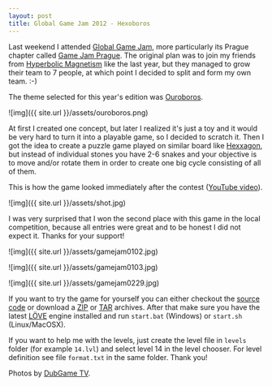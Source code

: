```yaml
---
layout: post
title: Global Game Jam 2012 - Hexoboros
---
```


Last weekend I attended [Global Game Jam](http://globalgamejam.org/), more particularly its Prague chapter called [Game Jam Prague](http://gamejamprague.org/). The original plan was to join my friends from [Hyperbolic Magnetism](http://hyperbolicmagnetism.com/) like the last year, but they managed to grow their team to 7 people, at which point I decided to split and form my own team. :-)

The theme selected for this year's edition was [Ouroboros](http://en.wikipedia.org/wiki/Ouroboros).

![img]({{ site.url }}/assets/ouroboros.png)

At first I created one concept, but later I realized it's just a toy and it would be very hard to turn it into a playable game, so I decided to scratch it. Then I got the idea to create a puzzle game played on similar board like [Hexxagon](https://www.google.com/search?q=Hexxagon&tbm=isch), but instead of individual stones you have 2-6 snakes and your objective is to move and/or rotate them in order to create one big cycle consisting of all of them.

This is how the game looked immediately after the contest ([YouTube video](http://www.youtube.com/watch?v=Oa5PDTAo3Zo)).

![img]({{ site.url }}/assets/shot.jpg)

I was very surprised that I won the second place with this game in the local competition, because all entries were great and to be honest I did not expect it. Thanks for your support!

![img]({{ site.url }}/assets/gamejam0102.jpg)

![img]({{ site.url }}/assets/gamejam0103.jpg)

![img]({{ site.url }}/assets/gamejam0229.jpg)

If you want to try the game for yourself you can either checkout the [source code](https://github.com/prusnak/hexoboros) or download a [ZIP](https://github.com/prusnak/hexoboros/zipball/master) or [TAR](https://github.com/prusnak/hexoboros/tarball/master) archives. After that make sure you have the latest [LÖVE](https://love2d.org/) engine installed and run `start.bat` (Windows) or `start.sh` (Linux/MacOSX).

If you want to help me with the levels, just create the level file in `levels` folder (for example `14.lvl`) and select level 14 in the level chooser. For level definition see file `format.txt` in the same folder. Thank you!

Photos by [DubGame TV](http://dubgame.4fan.cz/).
